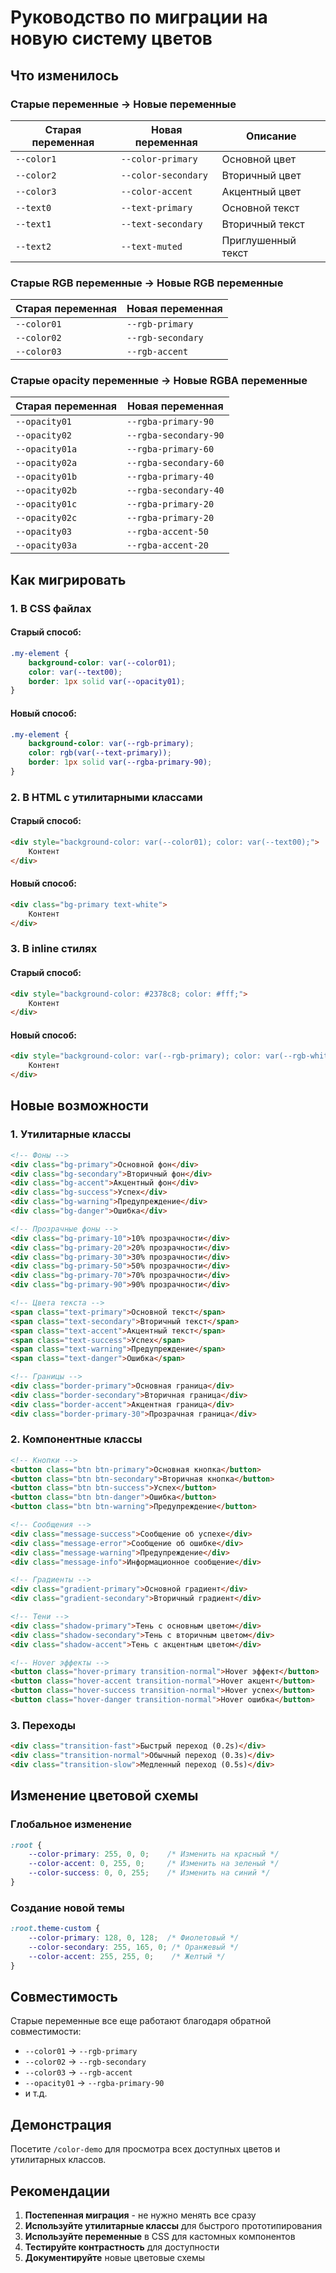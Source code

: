 # Руководство по миграции на новую систему цветов

## Что изменилось

### Старые переменные → Новые переменные

| Старая переменная | Новая переменная | Описание |
|------------------|------------------|----------|
| `--color1` | `--color-primary` | Основной цвет |
| `--color2` | `--color-secondary` | Вторичный цвет |
| `--color3` | `--color-accent` | Акцентный цвет |
| `--text0` | `--text-primary` | Основной текст |
| `--text1` | `--text-secondary` | Вторичный текст |
| `--text2` | `--text-muted` | Приглушенный текст |

### Старые RGB переменные → Новые RGB переменные

| Старая переменная | Новая переменная |
|------------------|------------------|
| `--color01` | `--rgb-primary` |
| `--color02` | `--rgb-secondary` |
| `--color03` | `--rgb-accent` |

### Старые opacity переменные → Новые RGBA переменные

| Старая переменная | Новая переменная |
|------------------|------------------|
| `--opacity01` | `--rgba-primary-90` |
| `--opacity02` | `--rgba-secondary-90` |
| `--opacity01a` | `--rgba-primary-60` |
| `--opacity02a` | `--rgba-secondary-60` |
| `--opacity01b` | `--rgba-primary-40` |
| `--opacity02b` | `--rgba-secondary-40` |
| `--opacity01c` | `--rgba-primary-20` |
| `--opacity02c` | `--rgba-primary-20` |
| `--opacity03` | `--rgba-accent-50` |
| `--opacity03a` | `--rgba-accent-20` |

## Как мигрировать

### 1. В CSS файлах

#### Старый способ:
```css
.my-element {
    background-color: var(--color01);
    color: var(--text00);
    border: 1px solid var(--opacity01);
}
```

#### Новый способ:
```css
.my-element {
    background-color: var(--rgb-primary);
    color: rgb(var(--text-primary));
    border: 1px solid var(--rgba-primary-90);
}
```

### 2. В HTML с утилитарными классами

#### Старый способ:
```html
<div style="background-color: var(--color01); color: var(--text00);">
    Контент
</div>
```

#### Новый способ:
```html
<div class="bg-primary text-white">
    Контент
</div>
```

### 3. В inline стилях

#### Старый способ:
```html
<div style="background-color: #2378c8; color: #fff;">
    Контент
</div>
```

#### Новый способ:
```html
<div style="background-color: var(--rgb-primary); color: var(--rgb-white);">
    Контент
</div>
```

## Новые возможности

### 1. Утилитарные классы

```html
<!-- Фоны -->
<div class="bg-primary">Основной фон</div>
<div class="bg-secondary">Вторичный фон</div>
<div class="bg-accent">Акцентный фон</div>
<div class="bg-success">Успех</div>
<div class="bg-warning">Предупреждение</div>
<div class="bg-danger">Ошибка</div>

<!-- Прозрачные фоны -->
<div class="bg-primary-10">10% прозрачности</div>
<div class="bg-primary-20">20% прозрачности</div>
<div class="bg-primary-30">30% прозрачности</div>
<div class="bg-primary-50">50% прозрачности</div>
<div class="bg-primary-70">70% прозрачности</div>
<div class="bg-primary-90">90% прозрачности</div>

<!-- Цвета текста -->
<span class="text-primary">Основной текст</span>
<span class="text-secondary">Вторичный текст</span>
<span class="text-accent">Акцентный текст</span>
<span class="text-success">Успех</span>
<span class="text-warning">Предупреждение</span>
<span class="text-danger">Ошибка</span>

<!-- Границы -->
<div class="border-primary">Основная граница</div>
<div class="border-secondary">Вторичная граница</div>
<div class="border-accent">Акцентная граница</div>
<div class="border-primary-30">Прозрачная граница</div>
```

### 2. Компонентные классы

```html
<!-- Кнопки -->
<button class="btn btn-primary">Основная кнопка</button>
<button class="btn btn-secondary">Вторичная кнопка</button>
<button class="btn btn-success">Успех</button>
<button class="btn btn-danger">Ошибка</button>
<button class="btn btn-warning">Предупреждение</button>

<!-- Сообщения -->
<div class="message-success">Сообщение об успехе</div>
<div class="message-error">Сообщение об ошибке</div>
<div class="message-warning">Предупреждение</div>
<div class="message-info">Информационное сообщение</div>

<!-- Градиенты -->
<div class="gradient-primary">Основной градиент</div>
<div class="gradient-secondary">Вторичный градиент</div>

<!-- Тени -->
<div class="shadow-primary">Тень с основным цветом</div>
<div class="shadow-secondary">Тень с вторичным цветом</div>
<div class="shadow-accent">Тень с акцентным цветом</div>

<!-- Hover эффекты -->
<button class="hover-primary transition-normal">Hover эффект</button>
<button class="hover-accent transition-normal">Hover акцент</button>
<button class="hover-success transition-normal">Hover успех</button>
<button class="hover-danger transition-normal">Hover ошибка</button>
```

### 3. Переходы

```html
<div class="transition-fast">Быстрый переход (0.2s)</div>
<div class="transition-normal">Обычный переход (0.3s)</div>
<div class="transition-slow">Медленный переход (0.5s)</div>
```

## Изменение цветовой схемы

### Глобальное изменение
```css
:root {
    --color-primary: 255, 0, 0;    /* Изменить на красный */
    --color-accent: 0, 255, 0;     /* Изменить на зеленый */
    --color-success: 0, 0, 255;    /* Изменить на синий */
}
```

### Создание новой темы
```css
:root.theme-custom {
    --color-primary: 128, 0, 128;  /* Фиолетовый */
    --color-secondary: 255, 165, 0; /* Оранжевый */
    --color-accent: 255, 255, 0;    /* Желтый */
}
```

## Совместимость

Старые переменные все еще работают благодаря обратной совместимости:
- `--color01` → `--rgb-primary`
- `--color02` → `--rgb-secondary`
- `--color03` → `--rgb-accent`
- `--opacity01` → `--rgba-primary-90`
- и т.д.

## Демонстрация

Посетите `/color-demo` для просмотра всех доступных цветов и утилитарных классов.

## Рекомендации

1. **Постепенная миграция** - не нужно менять все сразу
2. **Используйте утилитарные классы** для быстрого прототипирования
3. **Используйте переменные** в CSS для кастомных компонентов
4. **Тестируйте контрастность** для доступности
5. **Документируйте** новые цветовые схемы 